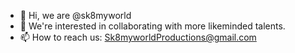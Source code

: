 - 👋 Hi, we are @sk8myworld
- 👀 We're interested in collaborating with more likeminded talents.
- 📫 How to reach us: Sk8myworldProductions@gmail.com


<!---
sk8myworld/sk8myworld is a ✨ special ✨ repository because its `README.md` (this file) appears on your GitHub profile.
You can click the Preview link to take a look at your changes.
--->
